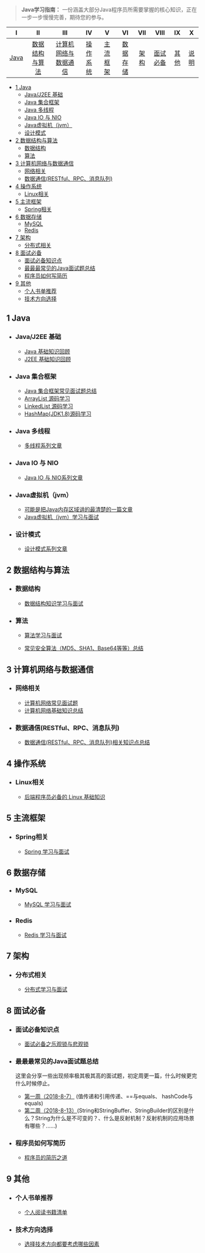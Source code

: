 > **Java学习指南：** 一份涵盖大部分Java程序员所需要掌握的核心知识，正在一步一步慢慢完善，期待您的参与。

|          Ⅰ           |                         Ⅱ                          |                           Ⅲ                            |              Ⅳ               |               Ⅴ               |                 Ⅵ                 |          Ⅶ          |                 Ⅷ                  |         Ⅸ         |                  Ⅹ                   |
| :------------------: | :------------------------------------------------: | :----------------------------------------------------: | :--------------------------: | :---------------------------: | :-------------------------------: | :-----------------: | :--------------------------------: | :---------------: | :----------------------------------: |
| [Java](#coffee-Java) | [数据结构与算法](#open_file_folder-数据结构与算法) | [计算机网络与数据通信](#computer-计算机网络与数据通信) | [操作系统](#iphone-操作系统) | [主流框架](#pencil2-主流框架) | [数据存储](#floppy_disk-数据存储) | [架构](#punch-架构) | [面试必备](#musical_note-面试必备) | [其他](#art-其他) | [说明](#envelope-该开源文档一些说明) |


- [1  Java](#1--java)
  * [Java/J2EE 基础](#java-j2ee---)
  * [Java 集合框架](#java-----)
  * [Java 多线程](#java----)
  * [Java IO 与 NIO](#java-io---nio)
  * [Java虚拟机（jvm）](#java----jvm-)
  * [设计模式](#----)
- [2 数据结构与算法](#2--------)
  * [数据结构](#----)
  * [算法](#--)
- [3 计算机网络与数据通信](#3-----------)
  * [网络相关](#----)
  * [数据通信(RESTful、RPC、消息队列)](#-----restful-rpc------)
- [4 操作系统](#4-----)
  * [Linux相关](#linux--)
- [5 主流框架](#5-----)
  * [Spring相关](#spring--)
- [6  数据存储](#6------)
  * [MySQL](#mysql)
  * [Redis](#redis)
- [7 架构](#7---)
  * [分布式相关](#-----)
- [8 面试必备](#8-----)
  * [面试必备知识点](#-------)
  * [最最最常见的Java面试题总结](#------java-----)
  * [程序员如何写简历](#--------)
- [9 其他](#9---)
  * [个人书单推荐](#------)
  * [技术方向选择](#------)


## 1  Java

- ### Java/J2EE 基础
  - [Java 基础知识回顾](https://github.com/Snailclimb/Java-Guide/blob/master/Java相关/Java基础知识.md)
  - [J2EE 基础知识回顾](https://github.com/Snailclimb/Java-Guide/blob/master/Java相关/J2EE基础知识.md)
- ### Java 集合框架
  - [Java 集合框架常见面试题总结](https://github.com/Snailclimb/Java-Guide/blob/master/Java相关/Java集合框架常见面试题总结.md)
  - [ArrayList 源码学习](https://github.com/Snailclimb/Java-Guide/blob/master/Java相关/ArrayList.md)    
  - [LinkedList 源码学习](https://github.com/Snailclimb/Java-Guide/blob/master/Java相关/LinkedList.md)   
  - [HashMap(JDK1.8)源码学习](https://github.com/Snailclimb/Java-Guide/blob/master/Java相关/HashMap.md)  

- ### Java 多线程
   - [多线程系列文章](https://github.com/Snailclimb/Java_Guide/blob/master/Java相关/多线程系列.md)


- ### Java IO 与 NIO
  - [Java IO 与 NIO系列文章](https://github.com/Snailclimb/Java_Guide/blob/master/Java相关/Java%20IO与NIO.md)

- ### Java虚拟机（jvm）
   - [可能是把Java内存区域讲的最清楚的一篇文章](https://github.com/Snailclimb/Java_Guide/blob/master/Java相关/可能是把Java内存区域讲的最清楚的一篇文章.md
     )
   - [Java虚拟机（jvm）学习与面试](https://github.com/Snailclimb/Java_Guide/blob/master/Java相关/Java虚拟机（jvm）.md)
- ### 设计模式
   - [设计模式系列文章](https://github.com/Snailclimb/Java_Guide/blob/master/Java相关/设计模式.md)

## 2 数据结构与算法

- ### 数据结构
   - [数据结构知识学习与面试](https://github.com/Snailclimb/Java_Guide/blob/master/数据结构与算法/数据结构.md)


- ### 算法
   - [算法学习与面试](https://github.com/Snailclimb/Java_Guide/blob/master/数据结构与算法/算法.md)

   - [常见安全算法（MD5、SHA1、Base64等等）总结](https://github.com/Snailclimb/Java_Guide/blob/master/数据结构与算法/常见安全算法（MD5、SHA1、Base64等等）总结.md)


## 3 计算机网络与数据通信
- ### 网络相关
   - [计算机网络常见面试题](https://github.com/Snailclimb/Java_Guide/blob/master/计算机网络与数据通信/计算机网络.md)
   - [计算机网络基础知识总结](https://github.com/Snailclimb/Java_Guide/blob/master/计算机网络与数据通信/干货：计算机网络知识总结.md)

- ### 数据通信(RESTful、RPC、消息队列)
  - [数据通信(RESTful、RPC、消息队列)相关知识点总结](https://github.com/Snailclimb/Java-Guide/blob/master/计算机网络与数据通信/数据通信(RESTful、RPC、消息队列).md)


## 4 操作系统

- ### Linux相关
  - [后端程序员必备的 Linux 基础知识](https://github.com/Snailclimb/Java-Guide/blob/master/操作系统/后端程序员必备的Linux基础知识.md)  

## 5 主流框架

- ### Spring相关
  - [Spring 学习与面试](https://github.com/Snailclimb/Java_Guide/blob/master/主流框架/Spring学习与面试.md)

## 6  数据存储
- ### MySQL
  - [MySQL 学习与面试](https://github.com/Snailclimb/Java_Guide/blob/master/数据存储/MySQL.md)
- ### Redis
  - [Redis 学习与面试](https://github.com/Snailclimb/Java_Guide/blob/master/数据存储/Redis.md)

## 7 架构
- ### 分布式相关
    - [分布式学习与面试](https://github.com/Snailclimb/Java_Guide/blob/master/架构/分布式.md)

## 8 面试必备

- ### 面试必备知识点
    - [面试必备之乐观锁与悲观锁](https://github.com/Snailclimb/Java-Guide/blob/master/面试必备/面试必备之乐观锁与悲观锁.md)
- ### 最最最常见的Java面试题总结
   这里会分享一些出现频率极其极其高的面试题，初定周更一篇，什么时候更完什么时候停止。

    - [第一周（2018-8-7）](https://github.com/Snailclimb/Java-Guide/blob/master/面试必备/最最最常见的Java面试题总结/第一周（2018-8-7）.md) (值传递和引用传递、==与equals、 hashCode与equals)
    - [第二周（2018-8-13）](https://github.com/Snailclimb/Java-Guide/blob/master/面试必备/最最最常见的Java面试题总结/第二周(2018-8-13).md)(String和StringBuffer、StringBuilder的区别是什么？String为什么是不可变的？、什么是反射机制？反射机制的应用场景有哪些？......)
- ### 程序员如何写简历
    - [程序员的简历之道](https://github.com/Snailclimb/Java-Guide/blob/master/面试必备/程序员的简历之道.md)

    
## 9 其他  

- ### 个人书单推荐
    - [个人阅读书籍清单](https://github.com/Snailclimb/Java-Guide/blob/master/其他/个人阅读书籍清单.md)  

- ### 技术方向选择
    - [选择技术方向都要考虑哪些因素](https://github.com/Snailclimb/Java-Guide/blob/master/其他/选择技术方向都要考虑哪些因素.md)  
